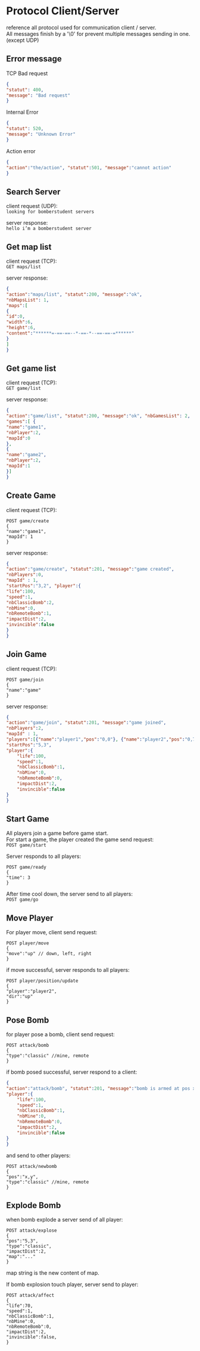 # Protocol Client/Server

reference all protocol used for communication client / server.  
All messages finish by a '\0' for prevent multiple messages sending in one. (except UDP)

## Error message

TCP Bad request
```json
{
"statut": 400,
"message": "Bad request"
}
```

Internal Error
```json
{
"statut": 520,
"message": "Unknown Error"
}
```

Action error

```json
{
"action":"the/action", "statut":501, "message":"cannot action"
}
```

## Search Server

client request (UDP):  
``looking for bomberstudent servers``

server response:  
``hello i’m a bomberstudent server``

## Get map list

client request (TCP):  
``GET maps/list``

server response:  
```json
{
"action":"maps/list", "statut":200, "message":"ok",
"nbMapsList": 1,
"maps":[
{
"id":0,
"width":6,
"height":6,
"content":"******=-==-==--*-==-*--==-==-=******"
}
]
}
```

## Get game list

client request (TCP):  
``GET game/list``

server response:  
```json
{
"action":"game/list", "statut":200, "message":"ok", "nbGamesList": 2,
"games":[ {
"name":"game1",
"nbPlayer":2,
"mapId":0
},
{
"name":"game2",
"nbPlayer":2,
"mapId":1
}]
}
```

## Create Game

client request (TCP):  
```
POST game/create
{
"name":"game1",
"mapId": 1
}
```

server response:  
```json
{
"action":"game/create", "statut":201, "message":"game created",
"nbPlayers":0,
"mapId" : 1,
"startPos":"3,2", "player":{
"life":100,
"speed":1,
"nbClassicBomb":2,
"nbMine":0,
"nbRemoteBomb":1,
"impactDist":2,
"invincible":false
}
}
```

## Join Game

client request (TCP):  
```
POST game/join
{
"name":"game"
}
```

server response:  
```json
{
"action":"game/join", "statut":201, "message":"game joined",
"nbPlayers":2,
"mapId" : 1,
"players":[{"name":"player1","pos":"0,0"}, {"name":"player2","pos":"0,79"}],
"startPos":"5,3",
"player":{
    "life":100,
    "speed":1,
    "nbClassicBomb":1,
    "nbMine":0,
    "nbRemoteBomb":0,
    "impactDist":2,
    "invincible":false
}
}
```

## Start Game

All players join a game before game start.  
For start a game, the player created the game send request:  
``POST game/start``

Server responds to all players:  
```
POST game/ready
{
"time": 3
}
```

After time cool down, the server send to all players:  
``POST game/go``

## Move Player

For player move, client send request:  
```
POST player/move
{
"move":"up" // down, left, right
}
```

if move successful, server responds to all players:  
```
POST player/position/update
{
"player":"player2",
"dir":"up"
}
```

## Pose Bomb

for player pose a bomb, client send request:  
```
POST attack/bomb
{
"type":"classic" //mine, remote
}
```

if bomb posed successful, server respond to a client:  
```json
{
"action":"attack/bomb", "statut":201, "message":"bomb is armed at pos x,y",
"player":{
    "life":100,
    "speed":1,
    "nbClassicBomb":1,
    "nbMine":0,
    "nbRemoteBomb":0,
    "impactDist":2,
    "invincible":false
}
}
```
and send to other players:  
```
POST attack/newbomb
{
"pos":"x,y",
"type":"classic" //mine, remote
}
```

## Explode Bomb

when bomb explode a server send of all player:
```
POST attack/explose
{
"pos":"5,3",
"type":"classic",
"impactDist":2,
"map":"..."
}
```
map string is the new content of map.

If bomb explosion touch player, server send to player:
```
POST attack/affect
{
"life":70,
"speed":1,
"nbClassicBomb":1,
"nbMine":0,
"nbRemoteBomb":0,
"impactDist":2,
"invincible":false,
}
```